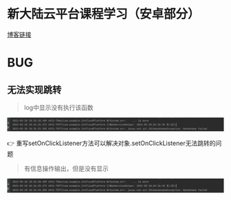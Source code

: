 # 新大陆云平台课程学习（安卓部分）

[博客链接](https://blog.csdn.net/qq_45922805/article/details/123286929)


# BUG
## 无法实现跳转
> log中显示没有执行该函数

![输入图片说明](RPic/image.png)

 :point_right: 重写setOnClickListener方法可以解决对象.setOnClickListener无法跳转的问题

> 有信息操作输出，但是没有显示

![输入图片说明](RPic/image.png)